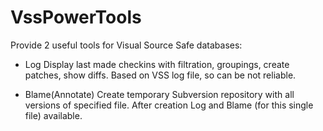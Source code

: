 VssPowerTools
=============

Provide 2 useful tools for Visual Source Safe databases:

* Log
Display last made checkins with filtration, groupings, create patches, show diffs.
Based on VSS log file, so can be not reliable.

* Blame(Annotate)
Create temporary Subversion repository with all versions of specified file.
After creation Log and Blame (for this single file) available. 
